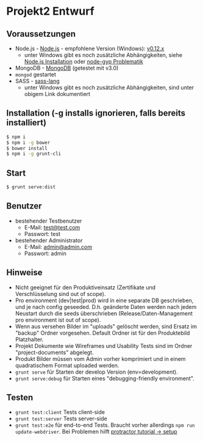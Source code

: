 ﻿# Projekt2 Entwurf

## Voraussetzungen

* Node.js - [Node.js](https://nodejs.org/) - empfohlene Version (Windows): [v0.12.x](https://nodejs.org/dist/latest-v0.12.x/)
  * unter Windows gibt es noch zusätzliche Abhängigkeiten, siehe [Node.js Installation](https://github.com/nodejs/node-v0.x-archive/wiki/Installation) oder [node-gyp Problematik](https://github.com/nodejs/node-gyp/issues/629)
* MongoDB - [MongoDB](http://www.mongodb.org/downloads) (getestet mit v3.0)
* `mongod` gestartet
* SASS - [sass-lang](http://sass-lang.com/install)
  * unter Windows gibt es noch zusätzliche Abhängigkeiten, sind unter obigem Link dokumentiert

## Installation (-g installs ignorieren, falls bereits installiert)

```bash
$ npm i
$ npm i -g bower
$ bower install
$ npm i -g grunt-cli
```

## Start

```bash
$ grunt serve:dist
```

## Benutzer
* bestehender Testbenutzer
  * E-Mail: test@test.com
  * Passwort: test
* bestehender Administrator
  * E-Mail: admin@admin.com
  * Passwort: admin

## Hinweise
* Nicht geeignet für den Produktiveinsatz (Zertifikate und Verschlüsselung sind out of scope).
* Pro environment (dev|test|prod) wird in eine separate DB geschrieben, und je nach config geseeded. D.h. geänderte Daten werden nach jedem Neustart durch die seeds überschrieben (Release/Daten-Management pro environment ist out of scope).
* Wenn aus versehen Bilder im "uploads" gelöscht werden, sind Ersatz im "backup" Ordner vorgesehen. Default Ordner ist für den Produktebild Platzhalter.
* Projekt Dokumente wie Wireframes und Usability Tests sind im Ordner "project-documents" abgelegt.
* Produkt Bilder müssen vom Admin vorher komprimiert und in einem quadratischem Format uploaded werden.
* `grunt serve` für Starten der develop Version (env=development).
* `grunt serve:debug` für Starten eines "debugging-friendly environment".


## Testen
* `grunt test:client` Tests client-side 
* `grunt test:server` Tests server-side 
* `grunt test:e2e` für end-to-end Tests. Braucht vorher allerdings `npm run update-webdriver`. Bei Problemen hilft [protractor tutorial -> setup](https://github.com/angular/protractor/blob/master/docs/tutorial.md)

